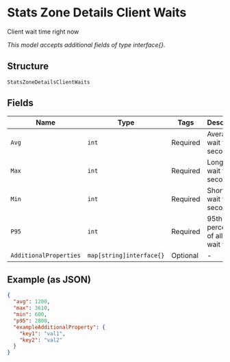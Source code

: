 
# Stats Zone Details Client Waits

Client wait time right now

*This model accepts additional fields of type interface{}.*

## Structure

`StatsZoneDetailsClientWaits`

## Fields

| Name | Type | Tags | Description |
|  --- | --- | --- | --- |
| `Avg` | `int` | Required | Average wait time in seconds |
| `Max` | `int` | Required | Longest wait time in seconds |
| `Min` | `int` | Required | Shortest wait time in seconds |
| `P95` | `int` | Required | 95th percentile of all the wait time(s) |
| `AdditionalProperties` | `map[string]interface{}` | Optional | - |

## Example (as JSON)

```json
{
  "avg": 1200,
  "max": 3610,
  "min": 600,
  "p95": 2800,
  "exampleAdditionalProperty": {
    "key1": "val1",
    "key2": "val2"
  }
}
```

